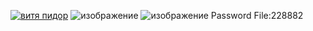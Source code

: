 [![витя пидор](https://github.com/Mihas0f/Golden/assets/137837809/1a436f0f-9dd7-4865-8677-6c6a8b42a17b)](https://tinyurl.com/mr2tysf2)
![изображение](https://github.com/jasurbuz/F1orza1ds/assets/81855769/4345b8fd-0c0d-4fcc-80b5-e0e6d11aa46f)
![изображение](https://github.com/jasurbuz/F1orza1ds/assets/81855769/1e385a6f-4e6b-4f60-a474-00d2128e35b1)
                          Password File:228882
                          
